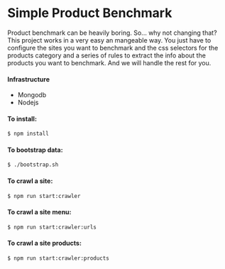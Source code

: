 # Simple Product Benchmark
Product benchmark can be heavily boring. So... why not changing that? This project works in a very easy an mangeable way. You just have to configure the sites you want to benchmark and the css selectors for the products category and a series of rules to extract the info about the products you want to benchmark. And we will handle the rest for you.

#### Infrastructure
* Mongodb
* Nodejs

#### To install:
```sh
$ npm install
```

#### To bootstrap data:
```sh
$ ./bootstrap.sh
```

#### To crawl a site:
```sh
$ npm run start:crawler
```

#### To crawl a site menu:
```sh
$ npm run start:crawler:urls
```

#### To crawl a site products:
```sh
$ npm run start:crawler:products
```
